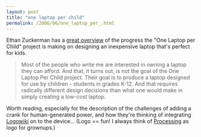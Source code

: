 ```yaml
---
layout: post
title: "one laptop per child"
permalink: /2006/06/one_laptop_per_.html
---
```


Ethan Zuckerman has a [great overview](http://www.worldchanging.com/archives/004543.html) of the progress the "One Laptop per Child" project is making on designing an inexpensive laptop that's perfect for kids.

> Most of the people who write me are interested in owning a laptop they can afford. And that, it turns out, is not the goal of the One Laptop Per Child project. Their goal is to produce a laptop designed for use by children - students in grades K-12. And that requires radically different design decisions than what one would make in simply creating a low-cost laptop.

Worth reading, especially for the description of the challenges of adding a crank for human-generated power, and how they're thinking of integrating [Logowiki](http://www.logowiki.net/) on to the device... (Logo == fun! I always think of [Processing](http://www.processing.org/) as logo for grownups.)